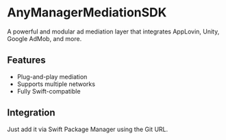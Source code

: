 # AnyManagerMediationSDK

A powerful and modular ad mediation layer that integrates AppLovin, Unity, Google AdMob, and more.

## Features

- Plug-and-play mediation
- Supports multiple networks
- Fully Swift-compatible

## Integration

Just add it via Swift Package Manager using the Git URL.

